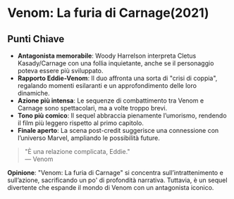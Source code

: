 # Venom: La furia di Carnage(2021)

## Punti Chiave

- **Antagonista memorabile**: Woody Harrelson interpreta Cletus Kasady/Carnage con una follia inquietante, anche se il personaggio poteva essere più sviluppato.
- **Rapporto Eddie-Venom**: Il duo affronta una sorta di "crisi di coppia", regalando momenti esilaranti e un approfondimento delle loro dinamiche.
- **Azione più intensa**: Le sequenze di combattimento tra Venom e Carnage sono spettacolari, ma a volte troppo brevi.
- **Tono più comico**: Il sequel abbraccia pienamente l’umorismo, rendendo il film più leggero rispetto al primo capitolo.
- **Finale aperto**: La scena post-credit suggerisce una connessione con l’universo Marvel, ampliando le possibilità future.

> "È una relazione complicata, Eddie."  
> — Venom

**Opinione**: "Venom: La furia di Carnage" si concentra sull’intrattenimento e sull’azione, sacrificando un po' di profondità narrativa. Tuttavia, è un sequel divertente che espande il mondo di Venom con un antagonista iconico.
